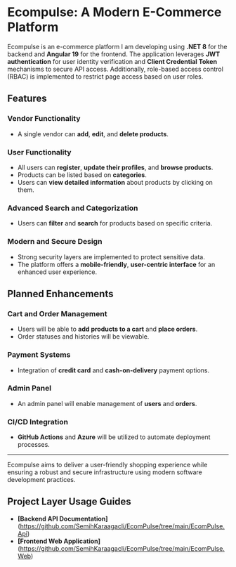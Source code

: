 # Ecompulse: A Modern E-Commerce Platform

Ecompulse is an e-commerce platform I am developing using **.NET 8** for the backend and **Angular 19** for the frontend. The application leverages **JWT authentication** for user identity verification and **Client Credential Token** mechanisms to secure API access. Additionally, role-based access control (RBAC) is implemented to restrict page access based on user roles.

## Features

### Vendor Functionality
- A single vendor can **add**, **edit**, and **delete products**.

### User Functionality
- All users can **register**, **update their profiles**, and **browse products**.
- Products can be listed based on **categories**.
- Users can **view detailed information** about products by clicking on them.

### Advanced Search and Categorization
- Users can **filter** and **search** for products based on specific criteria.

### Modern and Secure Design
- Strong security layers are implemented to protect sensitive data.
- The platform offers a **mobile-friendly**, **user-centric interface** for an enhanced user experience.

## Planned Enhancements

### Cart and Order Management
- Users will be able to **add products to a cart** and **place orders**.
- Order statuses and histories will be viewable.

### Payment Systems
- Integration of **credit card** and **cash-on-delivery** payment options.

### Admin Panel
- An admin panel will enable management of **users** and **orders**.

### CI/CD Integration
- **GitHub Actions** and **Azure** will be utilized to automate deployment processes.

---

Ecompulse aims to deliver a user-friendly shopping experience while ensuring a robust and secure infrastructure using modern software development practices.

## Project Layer Usage Guides

- **[Backend API Documentation]** (https://github.com/SemihKaraagacli/EcomPulse/tree/main/EcomPulse.Api)
- **[Frontend Web Application]** (https://github.com/SemihKaraagacli/EcomPulse/tree/main/EcomPulse.Web)
